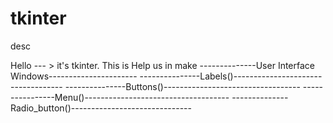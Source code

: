# tkinter
desc

Hello --- > it's tkinter.
This is Help us in make 
--------------User Interface Windows----------------------
---------------Labels()-----------------------------------
---------------Buttons()----------------------------------
----------------Menu()------------------------------------
--------------Radio_button()------------------------------


